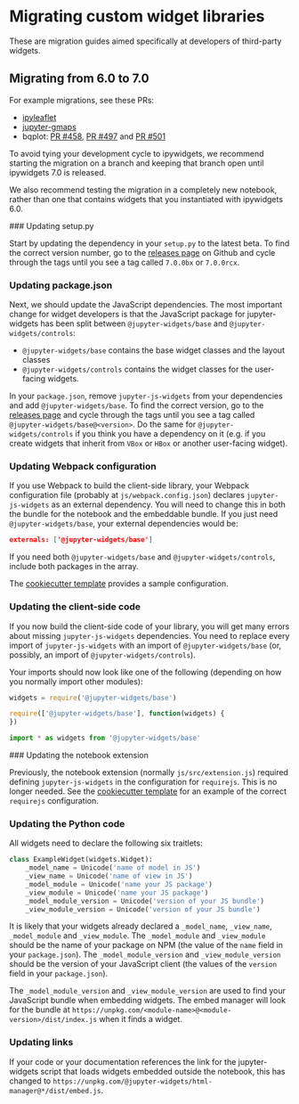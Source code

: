 Migrating custom widget libraries
=================================

These are migration guides aimed specifically at developers of third-party
widgets.

Migrating from 6.0 to 7.0
-------------------------

For example migrations, see these PRs:
 - [ipyleaflet](https://github.com/ellisonbg/ipyleaflet/pull/66)
 - [jupyter-gmaps](https://github.com/pbugnion/gmaps/pull/166)
 - bqplot: [PR #458](https://github.com/bloomberg/bqplot/pull/458), [PR #497](https://github.com/bloomberg/bqplot/pull/497) and [PR #501](https://github.com/bloomberg/bqplot/pull/501)

To avoid tying your development cycle to ipywidgets, we recommend starting
the migration on a branch and keeping that branch open until ipywidgets 7.0
is released. 

We also recommend testing the migration in a completely new notebook, rather
than one that contains widgets that you instantiated with ipywidgets 6.0.

### Updating setup.py

Start by updating the dependency in your `setup.py` to the latest beta. To
find the correct version number, go to the [releases
page](https://github.com/jupyter-widgets/ipywidgets/releases) on Github and
cycle through the tags until you see a tag called `7.0.0bx` or `7.0.0rcx`.

### Updating package.json

Next, we should update the JavaScript dependencies. The most important change
for widget developers is that the JavaScript package for jupyter-widgets has
been split between `@jupyter-widgets/base` and `@jupyter-widgets/controls`: 
 - `@jupyter-widgets/base` contains the base widget classes and the layout
classes 
 - `@jupyter-widgets/controls` contains the widget classes for the
user-facing widgets.

In your `package.json`, remove `jupyter-js-widgets` from your dependencies
and add `@jupyter-widgets/base`. To find the correct version, go to the
[releases page](https://github.com/jupyter-widgets/ipywidgets/releases) and
cycle through the tags until you see a tag called
`@jupyter-widgets/base@<version>`. Do the same for
`@jupyter-widgets/controls` if you think you have a dependency on it (e.g. if
you create widgets that inherit from `VBox` or `HBox` or another user-facing widget).

### Updating Webpack configuration

If you use Webpack to build the client-side library, your Webpack
configuration file (probably at `js/webpack.config.json`) declares
`jupyter-js-widgets` as an external dependency. You will need to change this
in both the bundle for the notebook and the embeddable bundle. If you just
need `@jupyter-widgets/base`, your external dependencies would be:

```json
externals: ['@jupyter-widgets/base']
```

If you need both `@jupyter-widgets/base` and `@jupyter-widgets/controls`, include
both packages in the array.

The [cookiecutter template](https://github.com/jupyter-widgets/widget-cookiecutter/blob/master/%7B%7Bcookiecutter.github_project_name%7D%7D/js/webpack.config.js) provides a sample configuration.

### Updating the client-side code

If you now build the client-side code of your library, you will get many
errors about missing `jupyter-js-widgets` dependencies. You need to replace
every import of `jupyter-js-widgets` with an import of
`@jupyter-widgets/base` (or, possibly, an import of `@jupyter-widgets/controls`).

Your imports should now look like one of the following (depending on how you normally import other modules):

```javascript
widgets = require('@jupyter-widgets/base')
```

```javascript
require(['@jupyter-widgets/base'], function(widgets) {
})
```

```javascript
import * as widgets from '@jupyter-widgets/base'
```

### Updating the notebook extension

Previously, the notebook extension (normally `js/src/extension.js`) required
defining `jupyter-js-widgets` in the configuration for `requirejs`. This is
no longer needed. See the [cookiecutter
template](https://github.com/jupyter-widgets/widget-cookiecutter/blob/master/%7B%7Bcookiecutter.github_project_name%7D%7D/js/src/extension.js)
for an example of the correct `requirejs` configuration.

### Updating the Python code

All widgets need to declare the following six traitlets:

```py
class ExampleWidget(widgets.Widget):
    _model_name = Unicode('name of model in JS')
    _view_name = Unicode('name of view in JS')
    _model_module = Unicode('name your JS package')
    _view_module = Unicode('name your JS package')
    _model_module_version = Unicode('version of your JS bundle')
    _view_module_version = Unicode('version of your JS bundle')
```

It is likely that your widgets already declared a `_model_name`,
`_view_name`, `_model_module` and `_view_module`. The `_model_module` and
`_view_module` should be the name of your package on NPM (the value of the
`name` field in your `package.json`). The `_model_module_version` and
`_view_module_version` should be the version of your JavaScript client (the
values of the `version` field in your `package.json`).

The `_model_module_version` and `_view_module_version` are used to find your
JavaScript bundle when embedding widgets. The embed manager will look for the
bundle at `https://unpkg.com/<module-name>@<module-version>/dist/index.js`
when it finds a widget.

### Updating links

If your code or your documentation references the link for the jupyter-widgets script
that loads widgets embedded outside the notebook, 
this has changed to `https://unpkg.com/@jupyter-widgets/html-manager@*/dist/embed.js`.
